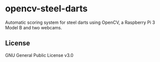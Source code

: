 # opencv-steel-darts
Automatic scoring system for steel darts using OpenCV, a Raspberry Pi 3 Model B and two webcams.

## License
GNU General Public License v3.0
